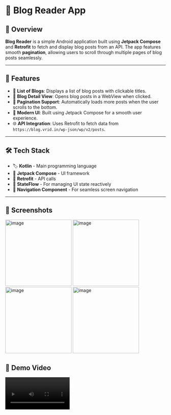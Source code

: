 # 📖 Blog Reader App

## 🌟 Overview
**Blog Reader** is a simple Android application built using **Jetpack Compose** and **Retrofit** to fetch and display blog posts from an API. The app features smooth **pagination**, allowing users to scroll through multiple pages of blog posts seamlessly.

---

## 🚀 Features
- 📜 **List of Blogs**: Displays a list of blog posts with clickable titles.
- 🔗 **Blog Detail View**: Opens blog posts in a WebView when clicked.
- 🔄 **Pagination Support**: Automatically loads more posts when the user scrolls to the bottom.
- 🎨 **Modern UI**: Built using Jetpack Compose for a smooth user experience.
- 🌐 **API Integration**: Uses Retrofit to fetch data from `https://blog.vrid.in/wp-json/wp/v2/posts`.

---

## 🛠 Tech Stack
- 🏷 **Kotlin** - Main programming language
- 🎨 **Jetpack Compose** - UI framework
- 🔌 **Retrofit** - API calls
- 📡 **StateFlow** - For managing UI state reactively
- 🧭 **Navigation Component** - For seamless screen navigation

---

## 📸 Screenshots  
<img width="208" alt="image" src="https://github.com/user-attachments/assets/ab801774-0059-4e7d-b474-69ae89cc85f4">
<img width="208" alt="image" src="https://github.com/user-attachments/assets/a9e18a82-cedd-4797-970e-b8835e7036d7">
<img width="208" alt="image" src="https://github.com/user-attachments/assets/7f232582-3e20-4315-a5fc-6fe38799b053">
<img width="208" alt="image" src="https://github.com/user-attachments/assets/2615d649-ab50-430a-b179-d91e9a83a438">

## 🎥 Demo Video  
<video width="40%" src="https://github.com/user-attachments/assets/adf8a09b-4904-4b67-abdb-c15673c2087a" controls></video>
